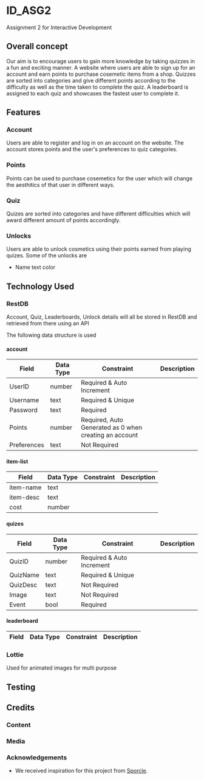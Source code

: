 # ID_ASG2
 Assignment 2 for Interactive Development

## Overall concept
Our aim is to encourage users to gain more knowledge by taking quizzes in a fun and exciting manner. A website where users are able to sign up for an account and earn points to purchase cosemetic items from a shop. Quizzes are sorted into categories and give different points according to the difficulty as well as the time taken to complete the quiz. A leaderboard is assigned to each quiz and showcases the fastest user to complete it.

## Features

### Account
Users are able to register and log in on an account on the website.
The account stores points and the user's preferences to quiz categories.

### Points
Points can be used to purchase cosemetics for the user which will change the aesthitics of that user in different ways. 

### Quiz
Quizes are sorted into categories and have different difficulties which will award different amount of points accordingly.

### Unlocks
Users are able to unlock cosmetics using their points earned from playing quizes.
Some of the unlocks are
- Name text color

## Technology Used
### RestDB
Account, Quiz, Leaderboards, Unlock details will all be stored in RestDB and retrieved from there using an API

The following data structure is used
#### account
|Field|Data Type|Constraint|Description|
|-----|---------|----------|-----------|
|UserID|number|Required & Auto Increment|
|Username|text|Required & Unique|
|Password|text|Required|
|Points|number|Required, Auto Generated as 0 when creating an account|
|Preferences|text|Not Required|

#### item-list
|Field|Data Type|Constraint|Description|
|-----|---------|----------|-----------|
|item-name|text||
|item-desc|text||
|cost|number||

#### quizes
|Field|Data Type|Constraint|Description|
|-----|---------|----------|-----------|
|QuizID|number|Required & Auto Increment|
|QuizName|text|Required & Unique|
|QuizDesc|text|Not Required|
|Image|text|Not Required|
|Event|bool|Required|

#### leaderboard
|Field|Data Type|Constraint|Description|
|-----|---------|----------|-----------|


### Lottie
Used for animated images for multi purpose

## Testing

## Credits

### Content

### Media

### Acknowledgements
- We received inspiration for this project from [Sporcle](https://www.sporcle.com/).